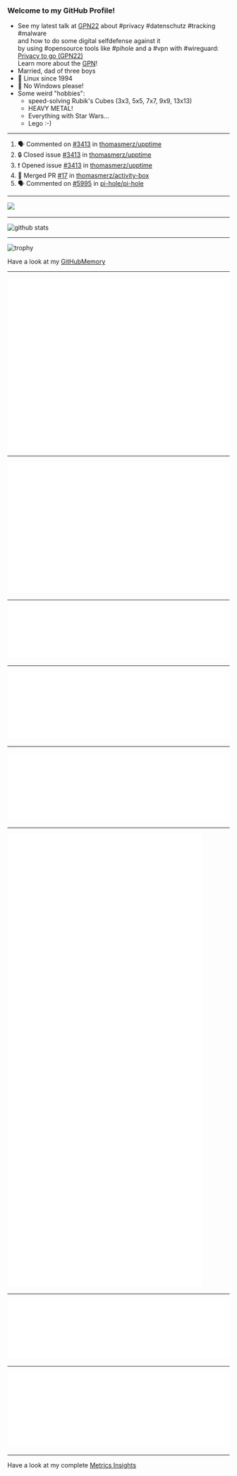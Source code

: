 ### Welcome to my GitHub Profile!
  
- See my latest talk at [GPN22](https://media.ccc.de/c/gpn22?sort=date) about #privacy #datenschutz #tracking #malware  
  and how to do some digital selfdefense against it  
  by using #opensource tools like #pihole and a #vpn with #wireguard:  
  [Privacy to go (GPN22)](https://github.com/thomasmerz/talks/tree/main/2024_05_30_GPN22_Privacy_to_go)  
  Learn more about the [GPN](https://entropia.de/GPN)!
- Married, dad of three boys
- 🐧 Linux since 1994
- 🚫 No Windows please!
- Some weird "hobbies":
  - speed-solving Rubik's Cubes (3x3, 5x5, 7x7, 9x9, 13x13)
  - HEAVY METAL!
  - Everything with Star Wars…
  - Lego :-)
  
---

<!--START_SECTION:activity-->
1. 🗣 Commented on [#3413](https://github.com/thomasmerz/upptime/issues/3413#issuecomment-2680680914) in [thomasmerz/upptime](https://github.com/thomasmerz/upptime)
2. 🔒 Closed issue [#3413](https://github.com/thomasmerz/upptime/issues/3413) in [thomasmerz/upptime](https://github.com/thomasmerz/upptime)
3. ❗ Opened issue [#3413](https://github.com/thomasmerz/upptime/issues/3413) in [thomasmerz/upptime](https://github.com/thomasmerz/upptime)
4. 🎉 Merged PR [#17](https://github.com/thomasmerz/activity-box/pull/17) in [thomasmerz/activity-box](https://github.com/thomasmerz/activity-box)
5. 🗣 Commented on [#5995](https://github.com/pi-hole/pi-hole/issues/5995#issuecomment-2678644037) in [pi-hole/pi-hole](https://github.com/pi-hole/pi-hole)
<!--END_SECTION:activity-->

---

![](https://komarev.com/ghpvc/?username=thomasmerz)

---
  
![github stats](https://github-readme-stats.vercel.app/api?username=thomasmerz&show_icons=true)  
  
---
  
![trophy](https://github-profile-trophy.vercel.app/?username=thomasmerz&column=3&margin-w=10&margin-h=10)  
  
Have a look at my [GitHubMemory](https://githubmemory.com/@thomasmerz)
  
---
  
![Metrics Base](/metrics.base.svg)
  
---
  
![My coding habits](/metrics.plugin.habits.charts.svg)
  
---
  
![My coding facts](/metrics.plugin.habits.facts.svg)
  
---
  
![Followup Opened by me](/metrics.plugin.followup.user.svg)
  
---
  
![Followup Opened on user's repositories](/metrics.plugin.followup.svg)
  
---
  
![My Achievmens](/metrics.plugin.achievements.svg)
  
---
  
![My Languages Details](/metrics.plugin.languages.details.svg)
  
---
  
![My Languages Indepth](/metrics.plugin.languages.indepth.svg)
  
---
  
Have a look at my complete [Metrics Insights](https://metrics.lecoq.io/about/thomasmerz)


